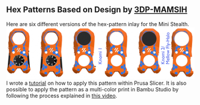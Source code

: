 ## Hex Patterns Based on Design by [3DP-MAMSIH](https://www.printables.com/model/225153-voron-stealthburner-face)
Here are six different versions of the hex-pattern inlay for the Mini Stealth.
![Six Pattern Versions](Hex_Patterns.png)
I wrote a [tutorial](https://www.teamfdm.com/files/tutorials/2-adding-decorative-inlay-negative-body/) on how to apply this pattern within Prusa Slicer. It is also possible to apply the pattern as a multi-color print in Bambu Studio by following the process explained in [this video](https://www.youtube.com/watch?v=UekEbg_ZkgI).
